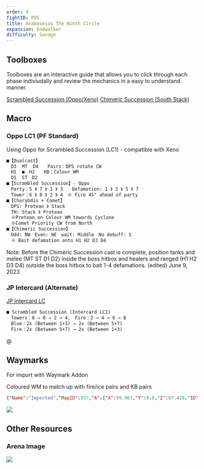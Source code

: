 ```yaml
---
order: 9
fightID: P9S
title: Anabaseios The Ninth Circle
expansion: Endwalker
difficulty: Savage
---
```

## Toolboxes
Toolboxes are an interactive guide that allows you to click through each phase indiviudally and review the mechanics in a easy to understand manner.

[Scrambled Succession (Oppo/Xeno)](https://ff14.toolboxgaming.space/?id=056789716945861&preview=1)
[Chimeric Succession (South Stack)](https://ff14.toolboxgaming.space/?id=267884209665861&preview=1)

## Macro

### Oppo LC1 (PF Standard)
Using Oppo for Scrambled Succession (LC1) - compatible with Xeno
```markdown
■【Dualcast】
　D3  MT  D4　　Pairs：DPS rotate CW
　H1  ●　H2　　KB：Colour WM
　D1  ST　D2　　
■【Scrambled Succession】- Oppo
　Party：5 》 7 》 1 》 3　　Defamation: 1 》 3 》 5 》 7
　Tower：6 》 8 》 2 》 4　※ Fire 45° ahead of party
■【Charybdis + Comet】
　DPS: Protean 》 Stack
　TH: Stack 》 Protean
　※Protean on Colour WM towards Cyclone
　※Comet Priority CW from North
■【Chimeric Succession】
　Odd: NW　Even: NE　wait: Middle　No debuff: S
　※ Bait defamation onto H1 H2 D3 D4
```
Note: Before the Chimeric Succession cast is complete, position tanks and melee (MT ST D1 D2) inside the boss hitbox and healers and ranged (H1 H2 D3 D4) outside the boss hitbox to bait 1-4 defamations. (edited)
June 9, 2023

### JP Intercard (Alternate)
[JP Intercard LC](https://tuufless.github.io/FFXIV-Elemental-Raid-Macros/6.0_endwalker/savage_raids/p9s/#scrambled-succession-intercard)
```markdown
■ Scrambled Succession (Intercard LC1)
　Towers：6 → 8 → 2 → 4,　Fire：2 → 4 → 6 → 8
　Blue：2x (Between 1+3) → 2x (Between 5+7)
　Fire：2x (Between 5+7) → 2x (Between 1+3)
```

@[](https://youtu.be/oSdv6f8qNA0)

## Waymarks
For import with Waymark Addon

Coloured WM to match up with fire/ice pairs and KB pairs
```json
{"Name":"Imported","MapID":937,"A":{"X":99.967,"Y":0.0,"Z":87.428,"ID":0,"Active":true},"B":{"X":112.612,"Y":0.0,"Z":99.839,"ID":1,"Active":true},"C":{"X":99.983,"Y":0.0,"Z":112.642,"ID":2,"Active":true},"D":{"X":87.184,"Y":0.0,"Z":99.864,"ID":3,"Active":true},"One":{"X":90.172,"Y":0.0,"Z":90.006,"ID":4,"Active":true},"Two":{"X":109.949,"Y":0.0,"Z":89.894,"ID":5,"Active":true},"Three":{"X":109.967,"Y":0.0,"Z":109.759,"ID":6,"Active":true},"Four":{"X":90.087,"Y":0.0,"Z":109.773,"ID":7,"Active":true}}
```
![](/images/p9s-waymarks.webp)

## Other Resources

### Arena Image
![](https://github.com/materiaraiding/materiaraiding-old/assets/85346345/a17a9ad5-2183-4496-a0a6-fcbc8c1de23a)

